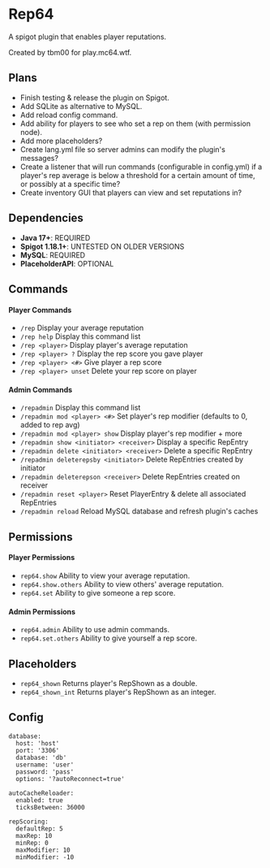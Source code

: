 # Rep64
A spigot plugin that enables player reputations.

Created by tbm00 for play.mc64.wtf.

## Plans
- Finish testing & release the plugin on Spigot.
- Add SQLite as alternative to MySQL.
- Add reload config command.
- Add ability for players to see who set a rep on them (with permission node).
- Add more placeholders?
- Create lang.yml file so server admins can modify the plugin's messages?
- Create a listener that will run commands (configurable in config.yml) if a player's rep average is below a threshold for a certain amount of time, or possibly at a specific time?
- Create inventory GUI that players can view and set reputations in?

## Dependencies
- **Java 17+**: REQUIRED
- **Spigot 1.18.1+**: UNTESTED ON OLDER VERSIONS
- **MySQL**: REQUIRED
- **PlaceholderAPI**: OPTIONAL

## Commands
#### Player Commands
- `/rep` Display your average reputation
- `/rep help` Display this command list
- `/rep <player>` Display player's average reputation
- `/rep <player> ?` Display the rep score you gave player
- `/rep <player> <#>` Give player a rep score
- `/rep <player> unset` Delete your rep score on player

#### Admin Commands
- `/repadmin` Display this command list
- `/repadmin mod <player> <#>` Set player's rep modifier (defaults to 0, added to rep avg)
- `/repadmin mod <player> show` Display player's rep modifier + more
- `/repadmin show <initiator> <receiver>` Display a specific RepEntry
- `/repadmin delete <initiator> <receiver>` Delete a specific RepEntry
- `/repadmin deleterepsby <initiator>` Delete RepEntries created by initiator
- `/repadmin deleterepson <receiver>` Delete RepEntries created on receiver
- `/repadmin reset <player>` Reset PlayerEntry & delete all associated RepEntries
- `/repadmin reload` Reload MySQL database and refresh plugin's caches

## Permissions
#### Player Permissions
- `rep64.show` Ability to view your average reputation.
- `rep64.show.others` Ability to view others' average reputation.
- `rep64.set` Ability to give someone a rep score.

#### Admin Permissions
- `rep64.admin` Ability to use admin commands.
- `rep64.set.others` Ability to give yourself a rep score.

## Placeholders
- `rep64_shown` Returns player's RepShown as a double.
- `rep64_shown_int` Returns player's RepShown as an integer.

## Config
```
database:
  host: 'host'
  port: '3306'
  database: 'db'
  username: 'user'
  password: 'pass'
  options: '?autoReconnect=true'

autoCacheReloader:
  enabled: true
  ticksBetween: 36000

repScoring:
  defaultRep: 5
  maxRep: 10
  minRep: 0
  maxModifier: 10
  minModifier: -10
```
